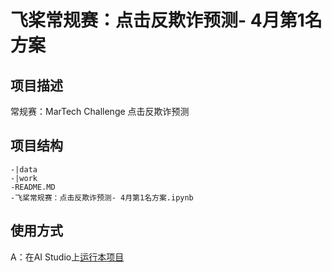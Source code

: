 # 飞桨常规赛：点击反欺诈预测- 4月第1名方案

## 项目描述
常规赛：MarTech Challenge 点击反欺诈预测

## 项目结构
```
-|data
-|work
-README.MD
-飞桨常规赛：点击反欺诈预测- 4月第1名方案.ipynb
```
## 使用方式
A：在AI Studio上[运行本项目](https://aistudio.baidu.com/aistudio/projectdetail/1774198)
